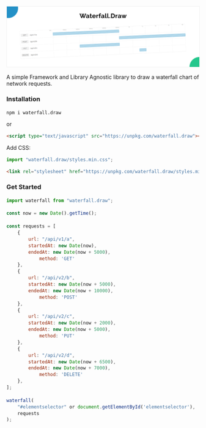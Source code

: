 <p align="center">
  <img src="./Screenshot.png" title="Waterfall.Draw" style="border: 1px solid #efefef">
</p>

A simple Framework and Library Agnostic library to draw a waterfall chart of network requests.

### Installation

```
npm i waterfall.draw
```

or

```html
<script type="text/javascript" src="https://unpkg.com/waterfall.draw"></script>
```

Add CSS:

```javascript
import "waterfall.draw/styles.min.css";
```

```html
<link rel="stylesheet" href="https://unpkg.com/waterfall.draw/styles.min.css"></link>
```

### Get Started

```javascript
import waterfall from "waterfall.draw";

const now = new Date().getTime();

const requests = [
	{
		url: "/api/v1/a",
		startedAt: new Date(now),
		endedAt: new Date(now + 5000),
        	method: 'GET'
	},
	{
		url: "/api/v2/b",
		startedAt: new Date(now + 5000),
		endedAt: new Date(now + 10000),
        	method: 'POST'
	},
	{
		url: "/api/v2/c",
		startedAt: new Date(now + 2000),
		endedAt: new Date(now + 5000),
        	method: 'PUT'
	},
	{
		url: "/api/v2/d",
		startedAt: new Date(now + 6500),
		endedAt: new Date(now + 7000),
        	method: 'DELETE'
	},
];

waterfall(
    "#elementselector" or document.getElementById('elementselector'),
    requests
);
```
